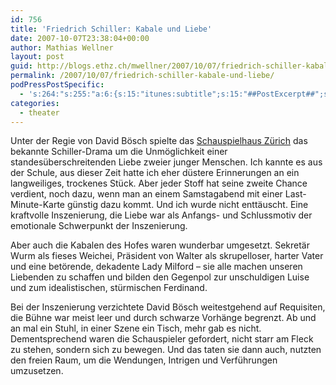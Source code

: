```yaml
---
id: 756
title: 'Friedrich Schiller: Kabale und Liebe'
date: 2007-10-07T23:38:04+00:00
author: Mathias Wellner
layout: post
guid: http://blogs.ethz.ch/mwellner/2007/10/07/friedrich-schiller-kabale-und-liebe/
permalink: /2007/10/07/friedrich-schiller-kabale-und-liebe/
podPressPostSpecific:
  - 's:264:"s:255:"a:6:{s:15:"itunes:subtitle";s:15:"##PostExcerpt##";s:14:"itunes:summary";s:15:"##PostExcerpt##";s:15:"itunes:keywords";s:17:"##WordPressCats##";s:13:"itunes:author";s:10:"##Global##";s:15:"itunes:explicit";s:7:"Default";s:12:"itunes:block";s:7:"Default";}";";'
categories:
  - theater
---
```

Unter der Regie von David Bösch spielte das [Schauspielhaus Zürich](http://www.schauspielhaus.ch/home) das bekannte Schiller-Drama um die Unmöglichkeit einer standesüberschreitenden Liebe zweier junger Menschen. Ich kannte es aus der Schule, aus dieser Zeit hatte ich eher düstere Erinnerungen an ein langweiliges, trockenes Stück. Aber jeder Stoff hat seine zweite Chance verdient, noch dazu, wenn man an einem Samstagabend mit einer Last-Minute-Karte günstig dazu kommt. Und ich wurde nicht enttäuscht. Eine kraftvolle Inszenierung, die Liebe war als Anfangs- und Schlussmotiv der emotionale Schwerpunkt der Inszenierung.

Aber auch die Kabalen des Hofes waren wunderbar umgesetzt. Sekretär Wurm als fieses Weichei, Präsident von Walter als skrupelloser, harter Vater und eine betörende, dekadente Lady Milford &#8211; sie alle machen unseren Liebenden zu schaffen und bilden den Gegenpol zur unschuldigen Luise und zum idealistischen, stürmischen Ferdinand.

Bei der Inszenierung verzichtete David Bösch weitestgehend auf Requisiten, die Bühne war meist leer und durch schwarze Vorhänge begrenzt. Ab und an mal ein Stuhl, in einer Szene ein Tisch, mehr gab es nicht. Dementsprechend waren die Schauspieler gefordert, nicht starr am Fleck zu stehen, sondern sich zu bewegen. Und das taten sie dann auch, nutzten den freien Raum, um die Wendungen, Intrigen und Verführungen umzusetzen.